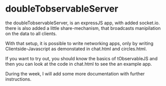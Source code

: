 doubleTobservableServer
=======================

the doubleTobservableServer, is an expressJS app, with added socket.io. there is also added a little share-mechanism, that broadcasts manipilation on the data to all clients.

With that setup, it is possible to write networking apps, only by writing Clientside-Javascript as demonstated in chat.html and circles.html.

If you want to try out, you should know the basics of tObservableJS and then you can look at the code in chat.html to see the an example app. 


During the week, I will add some more documentation with further instructions.
